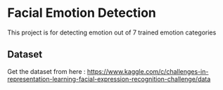 # Facial Emotion Detection

This project is for detecting emotion out of 7 trained emotion categories

## Dataset

Get the dataset from here : <a href="https://www.kaggle.com/c/challenges-in-representation-learning-facial-expression-recognition-challenge/data">https://www.kaggle.com/c/challenges-in-representation-learning-facial-expression-recognition-challenge/data</a>